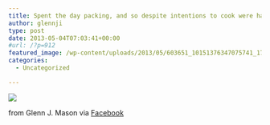 ```yaml
---
title: Spent the day packing, and so despite intentions to cook were having take-away just one more time.
author: glennji
type: post
date: 2013-05-04T07:03:41+00:00
#url: /?p=912
featured_image: /wp-content/uploads/2013/05/603651_10151376347075741_1714642267_n.jpg
categories:
  - Uncategorized

---
```

<div>
  <img src='/wp-content/uploads/2013/05/603651_10151376347075741_1714642267_n.jpg' style='max-width:600px;' /></p> 
  
  <div>
    from Glenn J. Mason via <a href="http://www.facebook.com/photo.php?fbid=10151376347075741&#038;set=a.10150907445480741.408542.551785740&#038;type=1">Facebook</a>
  </div>
</div>
